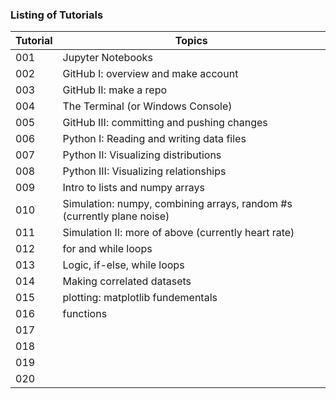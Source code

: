 ### Listing of Tutorials


| Tutorial | Topics            |
| -------- | ------            |
| 001      | Jupyter Notebooks | 
| 002      | GitHub I: overview and make account          |
| 003      | GitHub II: make a repo |
| 004      | The Terminal (or Windows Console) |
| 005      | GitHub III: committing and pushing changes |
| 006      | Python I: Reading and writing data files |
| 007      | Python II: Visualizing distributions |
| 008      | Python III: Visualizing relationships | 
| 009      | Intro to lists and numpy arrays |
| 010      | Simulation: numpy, combining arrays, random #s (currently plane noise)|
| 011      | Simulation II: more of above (currently heart rate) |
| 012      | for and while loops|
| 013      | Logic, if-else, while loops|
| 014      | Making correlated datasets |
| 015      | plotting: matplotlib fundementals |
| 016      | functions|
| 017      |  |
| 018      |  |
| 019      |  |
| 020      |  |


